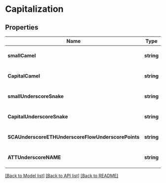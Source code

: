 # Capitalization

## Properties
Name | Type | Description | Notes
------------ | ------------- | ------------- | -------------
**smallCamel** | **string** |  | [optional] [default to null]
**CapitalCamel** | **string** |  | [optional] [default to null]
**smallUnderscoreSnake** | **string** |  | [optional] [default to null]
**CapitalUnderscoreSnake** | **string** |  | [optional] [default to null]
**SCAUnderscoreETHUnderscoreFlowUnderscorePoints** | **string** |  | [optional] [default to null]
**ATTUnderscoreNAME** | **string** |  | [optional] [default to null]

[[Back to Model list]](../README.md#documentation-for-models) [[Back to API list]](../README.md#documentation-for-api-endpoints) [[Back to README]](../README.md)


